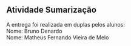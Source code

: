 ## Atividade Sumarização

A entrega foi realizada em duplas pelos alunos:\
Nome: Bruno Denardo\
Nome: Matheus Fernando Vieira de Melo